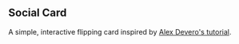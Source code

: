 ## Social Card

A simple, interactive flipping card inspired by [Alex Devero's tutorial](https://blog.alexdevero.com/create-quick-simple-react-flipping-card/).
